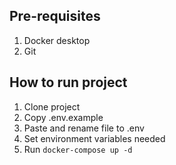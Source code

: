 ## Pre-requisites
1. Docker desktop
2. Git

## How to run project
1. Clone project
2. Copy .env.example 
3. Paste and rename file to .env
4. Set environment variables needed
5. Run `docker-compose up -d`